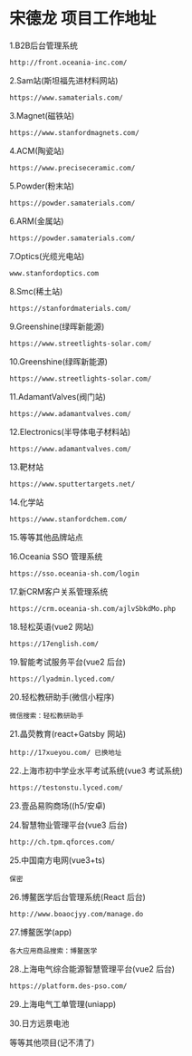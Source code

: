 # 宋德龙 项目工作地址

1.B2B后台管理系统

```
http://front.oceania-inc.com/
```

2.Sam站(斯坦福先进材料网站)

```
https://www.samaterials.com/
```

3.Magnet(磁铁站)

```
https://www.stanfordmagnets.com/
```

4.ACM(陶瓷站)

```
https://www.preciseceramic.com/
```

5.Powder(粉末站)

```
https://powder.samaterials.com/
```

6.ARM(金属站)

```
https://powder.samaterials.com/
```

7.Optics(光缆光电站)

```
www.stanfordoptics.com
```

8.Smc(稀土站)

```
https://stanfordmaterials.com/
```

9.Greenshine(绿晖新能源)

```
https://www.streetlights-solar.com/
```

10.Greenshine(绿晖新能源)

```
https://www.streetlights-solar.com/
```

11.AdamantValves(阀门站)

```
https://www.adamantvalves.com/
```

12.Electronics(半导体电子材料站)

```
https://www.adamantvalves.com/
```

13.靶材站

```
https://www.sputtertargets.net/
```
14.化学站

```
https://www.stanfordchem.com/
```
15.等等其他品牌站点

16.Oceania SSO 管理系统

```
https://sso.oceania-sh.com/login
```

17.新CRM客户关系管理系统

```
https://crm.oceania-sh.com/ajlvSbkdMo.php
```

18.轻松英语(vue2 网站)

```
https://17english.com/
```

19.智能考试服务平台(vue2 后台)

```
https://lyadmin.lyced.com/
```

20.轻松教研助手(微信小程序)

```
微信搜索：轻松教研助手
```

21.晶荧教育(react+Gatsby 网站)

```
http://17xueyou.com/ 已换地址
```

22.上海市初中学业水平考试系统(vue3 考试系统)

```
https://testonstu.lyced.com/
```

23.壹品易购商场(\(h5/安卓)

24.智慧物业管理平台(vue3 后台)

```
http://ch.tpm.qforces.com/
```

25.中国南方电网(vue3+ts)

```
保密
```

26.博鳌医学后台管理系统(React 后台)

```
http://www.boaocjyy.com/manage.do
```

27.博鳌医学(app)

```
各大应用商品搜索：博鳌医学
```

28.上海电气综合能源智慧管理平台(vue2 后台)

```
https://platform.des-pso.com/
```

29.上海电气工单管理(uniapp)

30.日方远景电池

等等其他项目(记不清了)
